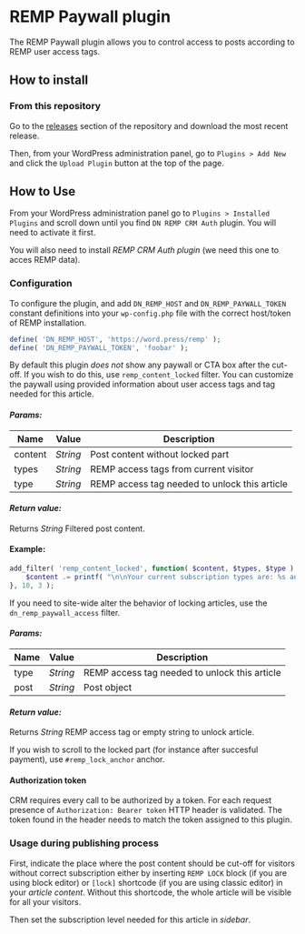 # REMP Paywall plugin

The REMP Paywall plugin allows you to control access to posts according to REMP user access tags.

## How to install

### From this repository

Go to the [releases](https://github.com/remp2020/dn-remp-paywall/releases) section of the repository and download the most recent release.

Then, from your WordPress administration panel, go to `Plugins > Add New` and click the `Upload Plugin` button at the top of the page.

## How to Use

From your WordPress administration panel go to `Plugins > Installed Plugins` and scroll down until you find `DN REMP CRM Auth` plugin. You will need to activate it first.

You will also need to install *REMP CRM Auth plugin* (we need this one to acces REMP data).

### Configuration

To configure the plugin, and add `DN_REMP_HOST` and `DN_REMP_PAYWALL_TOKEN` constant definitions into your `wp-config.php` file with the correct host/token of REMP installation. 

```php
define( 'DN_REMP_HOST', 'https://word.press/remp' );
define( 'DN_REMP_PAYWALL_TOKEN', 'foobar' );
```

By default this plugin *does not* show any paywall or CTA box after the cut-off. If you wish to do this, use `remp_content_locked` filter. You can customize the paywall using provided information about user access tags and tag needed for this article.

#### *Params:*

| Name | Value | Description |
| --- |--- | --- |
| content | *String* | Post content without locked part |
| types | *String* | REMP access tags from current visitor |
| type | *String* | REMP access tag needed to unlock this article |

#### *Return value:*

Returns *String* Filtered post content.

#### Example:

```php
add_filter( 'remp_content_locked', function( $content, $types, $type ) {
    $content .= printf( "\n\nYour current subscription types are: %s and you are missing %s to see the whole article.", join( ', ', $types ), $type );
}, 10, 3 );
```

If you need to site-wide alter the behavior of locking articles, use the `dn_remp_paywall_access` filter.

#### *Params:*

| Name | Value |  Description |
| --- |--- | --- |
| type | *String* | REMP access tag needed to unlock this article |
| post | *String* | Post object |

#### *Return value:*

Returns *String* REMP access tag or empty string to unlock article.

If you wish to scroll to the locked part (for instance after succesful payment), use `#remp_lock_anchor` anchor.

#### Authorization token

CRM requires every call to be authorized by a token. For each request presence of `Authorization: Bearer token` HTTP header is validated. The token found in the header needs to match the token assigned to this plugin.

### Usage during publishing process

First, indicate the place where the post content should be cut-off for visitors without correct subscription either by inserting `REMP LOCK` block (if you are using block editor) or `[lock]` shortcode (if you are using classic editor) in your *article content*. Without this shortcode, the whole article will be visible for all your visitors.

Then set the subscription level needed for this article in *sidebar*.
